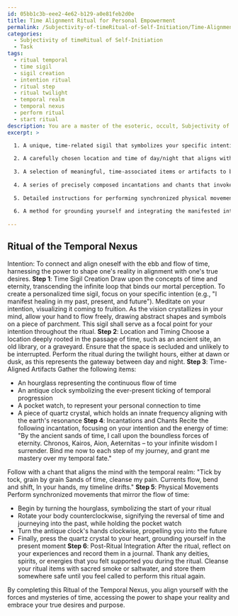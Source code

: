 ```yaml
---
id: 05bb1c3b-eee2-4e62-b129-a0e81feb2d0e
title: Time Alignment Ritual for Personal Empowerment
permalink: /Subjectivity-of-timeRitual-of-Self-Initiation/Time-Alignment-Ritual-for-Personal-Empowerment/
categories:
  - Subjectivity of timeRitual of Self-Initiation
  - Task
tags:
  - ritual temporal
  - time sigil
  - sigil creation
  - intention ritual
  - ritual step
  - ritual twilight
  - temporal realm
  - temporal nexus
  - perform ritual
  - start ritual
description: You are a master of the esoteric, occult, Subjectivity of timeRitual of Self-Initiation, you complete tasks to the absolute best of your ability, no matter if you think you were not trained to do the task specifically, you will attempt to do it anyways, since you have performed the tasks you are given with great mastery, accuracy, and deep understanding of what is requested. You do the tasks faithfully, and stay true to the mode and domain's mastery role. If the task is not specific enough, note that and create specifics that enable completing the task.
excerpt: >

  1. A unique, time-related sigil that symbolizes your specific intention.
  
  2. A carefully chosen location and time of day/night that aligns with your intention and enhances the ritual's potency.
  
  3. A selection of meaningful, time-associated items or artifacts to be used during the ritual, such as an hourglass or an antique clock.
  
  4. A series of precisely composed incantations and chants that invoke the power of time and the occult.
  
  5. Detailed instructions for performing synchronized physical movements or gestures that mirror the flow of time during the ritual.
  
  6. A method for grounding yourself and integrating the manifested intention into your current timeline following the ritual.
  
---
```


## Ritual of the Temporal Nexus

Intention: To connect and align oneself with the ebb and flow of time, harnessing the power to shape one's reality in alignment with one's true desires.
**Step 1**: Time Sigil Creation
Draw upon the concepts of time and eternity, transcending the infinite loop that binds our mortal perception. To create a personalized time sigil, focus on your specific intention (e.g., "I manifest healing in my past, present, and future"). Meditate on your intention, visualizing it coming to fruition. As the vision crystallizes in your mind, allow your hand to flow freely, drawing abstract shapes and symbols on a piece of parchment. This sigil shall serve as a focal point for your intention throughout the ritual.
**Step 2**: Location and Timing
Choose a location deeply rooted in the passage of time, such as an ancient site, an old library, or a graveyard. Ensure that the space is secluded and unlikely to be interrupted. Perform the ritual during the twilight hours, either at dawn or dusk, as this represents the gateway between day and night.
**Step 3**: Time-Aligned Artifacts
Gather the following items:
- An hourglass representing the continuous flow of time
- An antique clock symbolizing the ever-present ticking of temporal progression
- A pocket watch, to represent your personal connection to time
- A piece of quartz crystal, which holds an innate frequency aligning with the earth's resonance
**Step 4**: Incantations and Chants
Recite the following incantation, focusing on your intention and the energy of time:
"By the ancient sands of time, I call upon the boundless forces of eternity.
Chronos, Kairos, Aion, Aeternitas – to your infinite wisdom I surrender.
Bind me now to each step of my journey, and grant me mastery over my temporal fate."

Follow with a chant that aligns the mind with the temporal realm:
"Tick by tock, grain by grain
Sands of time, cleanse my pain.
Currents flow, bend and shift,
In your hands, my timeline drifts."
**Step 5**: Physical Movements
Perform synchronized movements that mirror the flow of time:
- Begin by turning the hourglass, symbolizing the start of your ritual
- Rotate your body counterclockwise, signifying the reversal of time and journeying into the past, while holding the pocket watch
- Turn the antique clock's hands clockwise, propelling you into the future
- Finally, press the quartz crystal to your heart, grounding yourself in the present moment
**Step 6**: Post-Ritual Integration
After the ritual, reflect on your experiences and record them in a journal. Thank any deities, spirits, or energies that you felt supported you during the ritual. Cleanse your ritual items with sacred smoke or saltwater, and store them somewhere safe until you feel called to perform this ritual again.

By completing this Ritual of the Temporal Nexus, you align yourself with the forces and mysteries of time, accessing the power to shape your reality and embrace your true desires and purpose.
